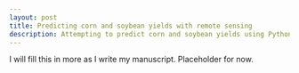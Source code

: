 ```yaml
---
layout: post
title: Predicting corn and soybean yields with remote sensing
description: Attempting to predict corn and soybean yields using Python and Sentinel2 imagery
---
```


I will fill this in more as I write my manuscript. Placeholder for now.
